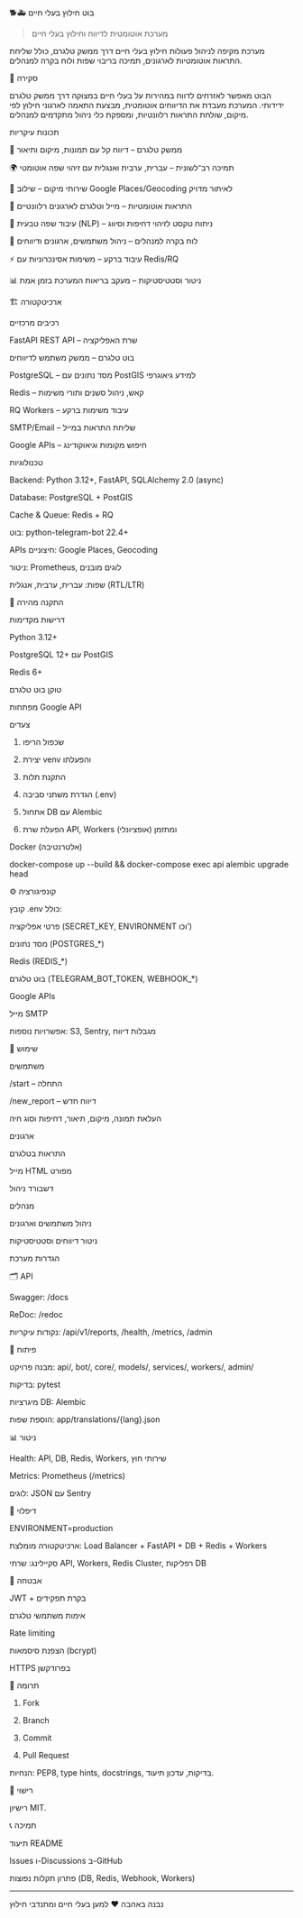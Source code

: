 🐕🚑 בוט חילוץ בעלי חיים

> מערכת אוטומטית לדיווח וחילוץ בעלי חיים



מערכת מקיפה לניהול פעולות חילוץ בעלי חיים דרך ממשק טלגרם, כולל שליחת התראות אוטומטיות לארגונים, תמיכה בריבוי שפות ולוח בקרה למנהלים.

🎯 סקירה

הבוט מאפשר לאזרחים לדווח במהירות על בעלי חיים במצוקה דרך ממשק טלגרם ידידותי.
המערכת מעבדת את הדיווחים אוטומטית, מבצעת התאמה לארגוני חילוץ לפי מיקום, שולחת התראות רלוונטיות, ומספקת כלי ניהול מתקדמים למנהלים.

תכונות עיקריות

📱 ממשק טלגרם – דיווח קל עם תמונות, מיקום ותיאור

🌍 תמיכה רב־לשונית – עברית, ערבית ואנגלית עם זיהוי שפה אוטומטי

📍 שירותי מיקום – שילוב Google Places/Geocoding לאיתור מדויק

🚨 התראות אוטומטיות – מייל וטלגרם לארגונים רלוונטיים

🧠 עיבוד שפה טבעית (NLP) – ניתוח טקסט לזיהוי דחיפות וסיווג

👑 לוח בקרה למנהלים – ניהול משתמשים, ארגונים ודיווחים

⚡ עיבוד ברקע – משימות אסינכרוניות עם Redis/RQ

📊 ניטור וסטטיסטיקות – מעקב בריאות המערכת בזמן אמת


🏗️ ארכיטקטורה

רכיבים מרכזיים

FastAPI REST API – שרת האפליקציה

בוט טלגרם – ממשק משתמש לדיווחים

PostgreSQL – מסד נתונים עם PostGIS למידע גיאוגרפי

Redis – קאש, ניהול סשנים ותורי משימות

RQ Workers – עיבוד משימות ברקע

SMTP/Email – שליחת התראות במייל

Google APIs – חיפוש מקומות וגיאוקודינג


טכנולוגיות

Backend: Python 3.12+, FastAPI, SQLAlchemy 2.0 (async)

Database: PostgreSQL + PostGIS

Cache & Queue: Redis + RQ

בוט: python-telegram-bot 22.4+

APIs חיצוניים: Google Places, Geocoding

ניטור: Prometheus, לוגים מובנים

שפות: עברית, ערבית, אנגלית (RTL/LTR)


🚀 התקנה מהירה

דרישות מקדימות

Python 3.12+

PostgreSQL 12+ עם PostGIS

Redis 6+

טוקן בוט טלגרם

מפתחות Google API


צעדים

1. שכפול הריפו


2. יצירת venv והפעלתו


3. התקנת תלות


4. הגדרת משתני סביבה (.env)


5. אתחול DB עם Alembic


6. הפעלת שרת API, Workers ומתזמן (אופציונלי)



Docker (אלטרנטיבה)

docker-compose up --build && docker-compose exec api alembic upgrade head

⚙️ קונפיגורציה

קובץ .env כולל:

פרטי אפליקציה (SECRET_KEY, ENVIRONMENT וכו’)

מסד נתונים (POSTGRES_*)

Redis (REDIS_*)

בוט טלגרם (TELEGRAM_BOT_TOKEN, WEBHOOK_*)

Google APIs

מייל SMTP

אפשרויות נוספות: S3, Sentry, מגבלות דיווח


📖 שימוש

משתמשים

/start – התחלה

/new_report – דיווח חדש

העלאת תמונה, מיקום, תיאור, דחיפות וסוג חיה


ארגונים

התראות בטלגרם

מייל HTML מפורט

דשבורד ניהול


מנהלים

ניהול משתמשים וארגונים

ניטור דיווחים וסטטיסטיקות

הגדרות מערכת


🗂️ API

Swagger: /docs

ReDoc: /redoc

נקודות עיקריות: /api/v1/reports, /health, /metrics, /admin


🔧 פיתוח

מבנה פרויקט: api/, bot/, core/, models/, services/, workers/, admin/

בדיקות: pytest

מיגרציות DB: Alembic

הוספת שפות: app/translations/{lang}.json


📊 ניטור

Health: API, DB, Redis, Workers, שירותי חוץ

Metrics: Prometheus (/metrics)

לוגים: JSON עם Sentry


🚀 דיפלוי

ENVIRONMENT=production

ארכיטקטורה מומלצת: Load Balancer + FastAPI + DB + Redis + Workers

סקיילינג: שרתי API, Workers, Redis Cluster, רפליקות DB


🔐 אבטחה

JWT + בקרת תפקידים

אימות משתמשי טלגרם

Rate limiting

הצפנת סיסמאות (bcrypt)

HTTPS בפרודקשן


🤝 תרומה

1. Fork


2. Branch


3. Commit


4. Pull Request



הנחיות: PEP8, type hints, docstrings, בדיקות, עדכון תיעוד.

📄 רישוי

רישיון MIT.

📞 תמיכה

תיעוד README

Issues ו-Discussions ב-GitHub

פתרון תקלות נפוצות (DB, Redis, Webhook, Workers)



---

נבנה באהבה ❤️ למען בעלי חיים ומתנדבי חילוץ

